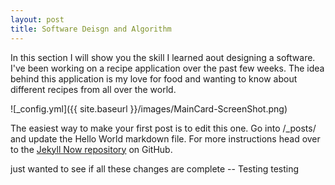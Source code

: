 ```yaml
---
layout: post
title: Software Deisgn and Algorithm
---
```


In this section I will show you the skill I learned aout designing a software. 
I've been working on a recipe application over the past few weeks. The idea behind this application is my love for food and wanting to know about different recipes from all over the world. 

![_config.yml]({{ site.baseurl }}/images/MainCard-ScreenShot.png)

The easiest way to make your first post is to edit this one. Go into /_posts/ and update the Hello World markdown file. For more instructions head over to the [Jekyll Now repository](https://github.com/barryclark/jekyll-now) on GitHub.


just wanted to see if all these changes are complete -- Testing testing 


